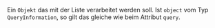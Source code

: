 Ein `Objekt` das mit der Liste verarbeitet werden soll. Ist `object` vom Typ `QueryInformation`, so gilt das gleiche wie beim Attribut `query`.